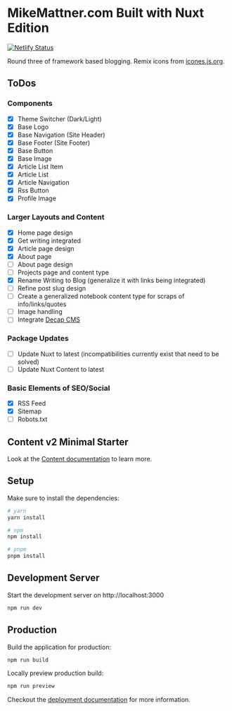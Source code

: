# MikeMattner.com Built with Nuxt Edition

[![Netlify Status](https://api.netlify.com/api/v1/badges/c59c68ee-fcf6-4d6e-af5d-9263f36ac533/deploy-status)](https://app.netlify.com/sites/lucid-torvalds-5270b3/deploys)

Round three of framework based blogging. Remix icons from [icones.js.org](https://icones.js.org/collection/all).

## ToDos

### Components

- [x] Theme Switcher (Dark/Light)
- [x] Base Logo
- [x] Base Navigation (Site Header)
- [x] Base Footer (Site Footer)
- [x] Base Button
- [x] Base Image
- [x] Article List Item
- [x] Article List
- [x] Article Navigation
- [x] Rss Button
- [x] Profile Image

### Larger Layouts and Content

- [x] Home page design
- [x] Get writing integrated
- [x] Article page design
- [x] About page
- [ ] About page design
- [ ] Projects page and content type
- [x] Rename Writing to Blog (generalize it with links being integrated)
- [ ] Refine post slug design
- [ ] Create a generalized notebook content type for scraps of info/links/quotes
- [ ] Image handling
- [ ] Integrate [Decap CMS](https://decapcms.org/docs/nuxt/)

### Package Updates

- [ ] Update Nuxt to latest (incompatibilities currently exist that need to be solved)
- [ ] Update Nuxt Content to latest

### Basic Elements of SEO/Social

- [x] RSS Feed
- [x] Sitemap
- [ ] Robots.txt

## Content v2 Minimal Starter

Look at the [Content documentation](https://content-v2.nuxtjs.org/) to learn more.

## Setup

Make sure to install the dependencies:

```bash
# yarn
yarn install

# npm
npm install

# pnpm
pnpm install
```

## Development Server

Start the development server on http://localhost:3000

```bash
npm run dev
```

## Production

Build the application for production:

```bash
npm run build
```

Locally preview production build:

```bash
npm run preview
```

Checkout the [deployment documentation](https://v3.nuxtjs.org/docs/deployment) for more information.
